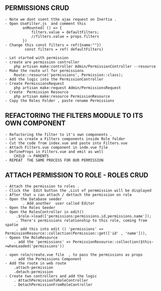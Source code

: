 ## PERMISSIONS CRUD
    - Note we dont ssent tthe ajax request on Inertia .
    - Open UseFilter.js  and comment this
            onMounted( () => {
                filters.value = defaultFilters;
                //filters.value = props.filters
            })
    - Change this const filters = ref({name:""})
             const filters = ref( defaultFilters)

    - Let started with permission
    - create are permission controller 
        php artisan make:controller Admin/PermissionController --resource
    - Make the route url for permissions
        Route::resource('permissions', Permission::class);
    - Add the logic into the PermissionController
    - Create PermissionsRequest
        php artisan make:request Admin/PermissionsRequest
    - Create  Permission Resource
        php artisan make:resource PermissionResource
    - Copy the Roles Folder , paste rename Permissions


## REFACTORING THE FILTERS MODULE TO ITS OWN COMPONENT
    - Refactoring the filter to it's own components .
    - Let us create a Filters components inside Role folder
    - Cut the code from index.vue and paste into Filters.vue
    - Attach Filters.vue component in inde.vue file
    - DefineProps in Filters.vue and emit as well
        CHILD -> PARENTS
    - REPEAT  THE SAME PROCESS FOR OUR PERMISSION

## ATTACH PERMISSION TO ROLE  - ROLES CRUD
    - Attach the permission to roles .
    - Click the  Edit button the ,List of permmission will be displayed 
    - After that u can attach / dettach the permission on role
    - Open the Database seeder
            . Add another  user called Editor
    - Open the Roles Seeder
    - Open the RolesController in edit()
         .$role->load(['permissions:permissions.id,permissions.name']);
         . There's permissions relationship to this role, coming from spatie
         . add this into edit () 'permissions' => PermissionResource::collection(Permission::get(['id' , 'name'])),
    - Opeen the RoleResource
        . add the 'permissions' => PermissionResource::collection($this->whenLoaded('permissions'))

    - open role/create.vue file  , to pass the permissions as props
        . add the Permissions Component
    - Add the route in web route
        .attach-permission
        .detach-permission
    - Create two controllers and add the logic
        . AttachPermissionToRoleController
        . DetachPermissionFromRoleController
        
        
        
